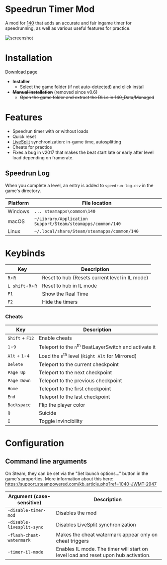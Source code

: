 # Speedrun Timer Mod
A mod for [140](https://store.steampowered.com/app/242820/) that adds an accurate and fair ingame timer for speedrunning, as well as various useful features for practice.
  
![screenshot](https://i.imgur.com/ur42sz0.png)

# Installation
[Download page](https://github.com/Dalet/140-speedrun-timer/releases/)
* **Installer**
  * Select the game folder (if not auto-detected) and click install
* ~~**Manual installation**~~ (removed since v0.6)
  * ~~Open the game folder and extract the DLLs in 140_Data/Managed~~

# Features
* Speedrun timer with or without loads
* Quick reset
* [LiveSplit](http://livesplit.org/) synchronization: in-game time, autosplitting
* Cheats for practice
* Fixes a bug in v2017 that makes the beat start late or early after level load depending on framerate.

## Speedrun Log

When you complete a level, an entry is added to `speedrun-log.csv` in the game's directory.

Platform | File location
---------|-----------
Windows  | `... steamapps\common\140`
macOS    | `~/Library/Application Support/Steam/steamapps/common/140`
Linux    | `~/.local/share/Steam/steamapps/common/140`

# Keybinds
|   Key   |  Description |
| ------- | ------------ |
| `R`+`R` | Reset to hub (Resets current level in IL mode) |
| `L shift`+`R`+`R` | Reset to hub in IL mode |
| `F1`    | Show the Real Time |
| `F2`    | Hide the timers |

### Cheats

|   Key   |  Description |
| ------- | ------------ |
| `Shift` + `F12` | Enable cheats |
| `1`-`9` | Teleport to the `n`<sup>th</sup> BeatLayerSwitch and activate it |
| `Alt` + `1`-`4` | Load the `n`<sup>th</sup> level (`Right Alt` for Mirrored) |
| `Delete` | Teleport to the current checkpoint |
| `Page Up` | Teleport to the next checkpoint |
| `Page Down` | Teleport to the previous checkpoint |
|  `Home` | Teleport to the first checkpoint |
|  `End`  | Teleport to the last checkpoint |
| `Backspace` | Flip the player color |
| `Q`         | Suicide              |
| `I`         | Toggle invincibility |


# Configuration

## Command line arguments

On Steam, they can be set via the "Set launch options..." button in the game's properties. More information about this here: https://support.steampowered.com/kb_article.php?ref=1040-JWMT-2947

| Argument (case-sensitive) | Description                                             |
|---------------------------|---------------------------------------------------------|
| `-disable-timer-mod`      | Disables the mod                                        |
| `-disable-livesplit-sync` | Disables LiveSplit synchronization                      |
| `-flash-cheat-watermark`  | Makes the cheat watermark appear only on cheat triggers |
| `-timer-il-mode`          | Enables IL mode. The timer will start on level load and reset upon hub activation. |
